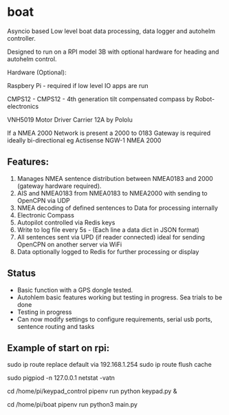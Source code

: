 # boat

Asyncio based Low level boat data processing, data logger and autohelm controller.

Designed to run on a RPI model 3B with optional hardware for heading and autohelm control.

Hardware (Optional):

Raspbery Pi - required if low level IO apps are run

CMPS12 - CMPS12 - 4th generation tilt compensated compass by Robot-electronics

VNH5019 Motor Driver Carrier 12A by Pololu

If a NMEA 2000 Network is present a 2000 to 0183 Gateway is required ideally bi-directional
eg Actisense NGW-1 NMEA 2000

## Features:

1) Manages NMEA sentence distribution between NMEA0183 and 2000 (gateway hardware required).
2) AIS and NMEA0183 from NMEA0183 to NMEA2000 with sending to OpenCPN via UDP
3) NMEA decoding of defined sentences to Data for processing internally
4) Electronic Compass
5) Autopilot controlled via Redis keys
6) Write to log file every 5s - (Each line a data dict in JSON format)
7) All sentences sent via UPD (if reader connected) ideal for sending OpenCPN on another server via WiFi
8) Data optionally logged to Redis for further processing or display


## Status
* Basic function with a GPS dongle tested.
* Autohlem basic features working but testing in progress.  Sea trials to be done
* Testing in progress
* Can now modify settings to configure requirements, serial usb ports, sentence routing and tasks


## Example of start on rpi:

sudo ip route replace default via 192.168.1.254
sudo ip route flush cache

sudo pigpiod -n 127.0.0.1
netstat -vatn

cd /home/pi/keypad_control
pipenv run python keypad.py &

cd /home/pi/boat
pipenv run python3 main.py

